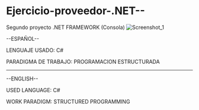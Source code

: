 # Ejercicio-proveedor-.NET--
Segundo proyecto .NET FRAMEWORK (Consola)
![Screenshot_1](https://user-images.githubusercontent.com/71730230/173475275-ec4fb05f-d1f9-49f0-83c2-0187b6d5a118.png)

--ESPAÑOL--

LENGUAJE USADO:
C#


PARADIGMA DE TRABAJO:
PROGRAMACION ESTRUCTURADA


-----------------------------------------------------------------------------------------------

--ENGLISH--

USED LANGUAGE:
C#


WORK PARADIGM:
STRUCTURED PROGRAMMING
